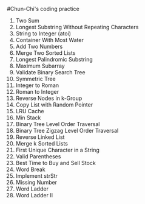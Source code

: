 #Chun-Chi's coding practice

1. Two Sum
2. Longest Substring Without Repeating Characters
3. String to Integer (atoi)
4. Container With Most Water
5. Add Two Numbers
6. Merge Two Sorted Lists
7. Longest Palindromic Substring
8. Maximum Subarray
9. Validate Binary Search Tree
10. Symmetric Tree
11. Integer to Roman
12. Roman to Integer
13. Reverse Nodes in k-Group
14. Copy List with Random Pointer
15. LRU Cache
16. Min Stack
17. Binary Tree Level Order Traversal
18. Binary Tree Zigzag Level Order Traversal
19. Reverse Linked List
20. Merge k Sorted Lists
21. First Unique Character in a String
22. Valid Parentheses
23. Best Time to Buy and Sell Stock
24. Word Break
25. Implement strStr
26. Missing Number
27. Word Ladder
28. Word Ladder II


